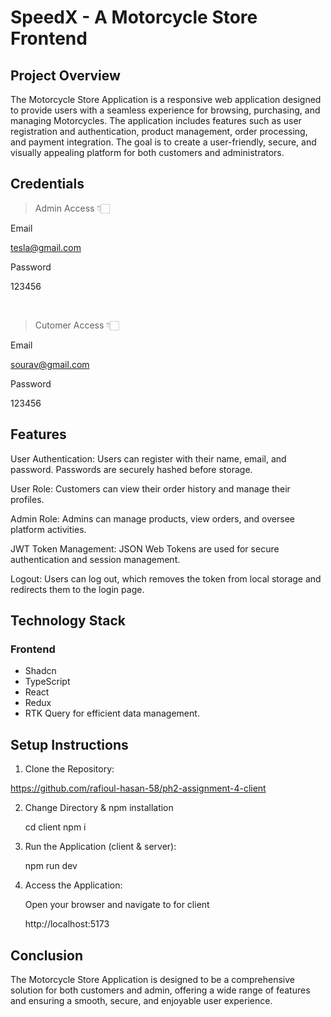 # SpeedX - A Motorcycle Store Frontend

## Project Overview

The Motorcycle Store Application is a responsive web application designed to provide users with a seamless experience for browsing, purchasing, and managing Motorcycles. The application includes features such as user registration and authentication, product management, order processing, and payment integration. The goal is to create a user-friendly, secure, and visually appealing platform for both customers and administrators.

## Credentials

> Admin Access 👇🏻

Email

tesla@gmail.com

Password

123456

<br>

> Cutomer Access 👇🏻

Email

sourav@gmail.com

Password

123456



## Features

User Authentication: Users can register with their name, email, and password. Passwords are securely hashed before storage.


User Role: Customers can view their order history and manage their profiles.

Admin Role: Admins can manage products, view orders, and oversee platform activities.

JWT Token Management: JSON Web Tokens are used for secure authentication and session management.

Logout: Users can log out, which removes the token from local storage and redirects them to the login page.


## Technology Stack

### Frontend
- Shadcn
- TypeScript
- React
- Redux
- RTK Query for efficient data management.


## Setup Instructions
1. Clone the Repository:
    
  https://github.com/rafioul-hasan-58/ph2-assignment-4-client
    

2. Change Directory & npm installation
    
    cd client
    npm i
    

3. Run the Application (client & server):
    
    npm run dev
    
4. Access the Application:

    Open your browser and navigate to for client
    
    http://localhost:5173
    


## Conclusion
The Motorcycle Store Application is designed to be a comprehensive solution for both customers and admin, offering a wide range of features and ensuring a smooth, secure, and enjoyable user experience.